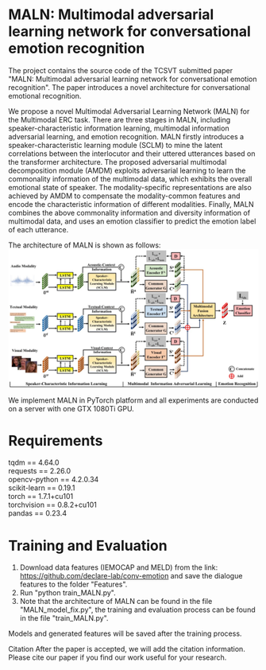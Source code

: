 # MALN: Multimodal adversarial learning network for conversational emotion recognition

The project contains the source code of the TCSVT submitted paper "MALN: Multimodal adversarial learning network for conversational emotion recognition". The paper introduces a novel architecture for conversational emotional recognition. 

We propose a novel Multimodal Adversarial Learning Network (MALN) for the Multimodal ERC task. There are three stages in MALN, including speaker-characteristic information learning, multimodal information adversarial learning, and emotion recognition. MALN firstly introduces a speaker-characteristic learning module (SCLM) to mine the latent correlations between the interlocutor and their uttered utterances based on the transformer architecture. The proposed adversarial multimodal decomposition module (AMDM) exploits adversarial learning to learn the commonality information of the multimodal data, which exhibits the overall emotional state of speaker. The modality-specific representations are also achieved by AMDM to compensate the modality-common features and encode the characteristic information of different modalities. Finally, MALN combines the above commonality information and diversity information of multimodal data, and uses an emotion classifier to predict the emotion label of each utterance.

The architecture of MALN is shown as follows:
![](https://github.com/rmjrmj/MALN/blob/main/architecture.jpg)


We implement MALN in PyTorch platform and all experiments are conducted on a server with one GTX 1080Ti GPU.

# Requirements
tqdm == 4.64.0 \
requests == 2.26.0 \
opencv-python == 4.2.0.34 \
scikit-learn == 0.19.1 \
torch == 1.7.1+cu101 \
torchvision == 0.8.2+cu101 \
pandas == 0.23.4

# Training and Evaluation
1. Download data features (IEMOCAP and MELD) from the link: https://github.com/declare-lab/conv-emotion and save the dialogue features to the folder "Features".
2. Run "python train_MALN.py".
3. Note that the architecture of MALN can be found in the file "MALN_model_fix.py", the training and evaluation process can be found in the file "train_MALN.py".

Models and generated features will be saved after the training process.

Citation
After the paper is accepted, we will add the citation information. Please cite our paper if you find our work useful for your research.
